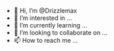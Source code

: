 - 👋 Hi, I’m @Drizzlemax
- 👀 I’m interested in ...
- 🌱 I’m currently learning ...
- 💞️ I’m looking to collaborate on ...
- 📫 How to reach me ...

<!---
Drizzlemax/Drizzlemax is a ✨ special ✨ repository because its `README.md` (this file) appears on your GitHub profile.
You can click the Preview link to take a look at your changes.
--->
